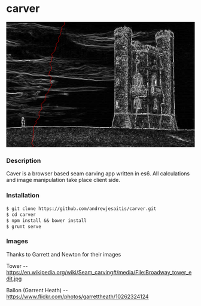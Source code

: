 # carver

![Carver](https://raw.githubusercontent.com/andrewjesaitis/carver/master/app/images/towerSobelVert.png "Carver")

### Description

Caver is a browser based seam carving app written in es6. All calculations and image manipulation take place client side.

### Installation

```
$ git clone https://github.com/andrewjesaitis/carver.git
$ cd carver
$ npm install && bower install
$ grunt serve
```

### Images

Thanks to Garrett and Newton for their images

Tower -- https://en.wikipedia.org/wiki/Seam_carving#/media/File:Broadway_tower_edit.jpg

Ballon (Garrent Heath) -- https://www.flickr.com/photos/garrettheath/10262324124
